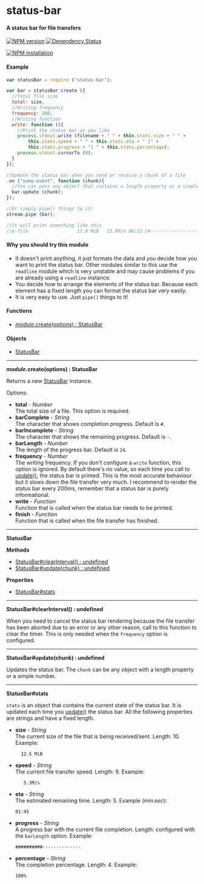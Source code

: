 status-bar
==========

#### A status bar for file transfers ####

[![NPM version](https://badge.fury.io/js/status-bar.png)](http://badge.fury.io/js/status-bar "Fury Version Badge")
[![Dependency Status](https://david-dm.org/gagle/node-status-bar.png)](https://david-dm.org/gagle/node-status-bar "David Dependency Manager Badge")

[![NPM installation](https://nodei.co/npm/status-bar.png?mini=true)](https://nodei.co/npm/status-bar "NodeICO Badge")

#### Example ####

```javascript
var statusBar = require ("status-bar");

var bar = statusBar.create ({
  //Total file size
  total: size,
  //Writing frequency
  frequency: 200,
  //Writing function
  write: function (){
    //Print the status bar as you like
    process.stdout.write (filename + " " + this.stats.size + " " +
        this.stats.speed + " " + this.stats.eta + " [" +
        this.stats.progress + "] " + this.stats.percentage);
    process.stdout.cursorTo (0);
  }
});

//Update the status bar when you send or receive a chunk of a file
.on ("some-event", function (chunk){
  //You can pass any object that contains a length property or a simple number
  bar.update (chunk);
});

//Or simply pipe() things to it!
stream.pipe (bar);

//It will print something like this
//a-file                  17.8 MiB   23.6M/s 00:13 [#·······················]   6%
```

#### Why you should try this module ####

- It doesn't print anything, it just formats the data and you decide how you want to print the status bar. Other modules similar to this use the `readline` module which is very unstable and may cause problems if you are already using a `readline` instance.
- You decide how to arrange the elements of the status bar. Because each element has a fixed length you can format the status bar very easily.
- It is very easy to use. Just `pipe()` things to it!

#### Functions ####

- [_module_.create(options) : StatusBar](#create)

#### Objects ####

- [StatusBar](#statusbar_object)

---

<a name="create"></a>
___module_.create(options) : StatusBar__

Returns a new [StatusBar](#statusbar_object) instance.

Options:

- __total__ - _Number_  
  The total size of a file. This option is required.
- __barComplete__ - _String_  
  The character that shows completion progress. Default is `#`.
- __barIncomplete__ - _String_  
  The character that shows the remaining progress. Default is `·`.
- __barLength__ - _Number_  
  The length of the progress bar. Default is `24`.
- __frequency__ - _Number_  
  The writing frequency. If you don't configure a `write` function, this option is ignored. By default there's no value, so each time you call to [update()](#statusbar_update), the status bar is printed. This is the most accurate behaviour but it slows down the file transfer very much. I recommend to render the status bar every 200ms, remember that a status bar is purely informational.
- __write__ - _Function_  
	Function that is called when the status bar needs to be printed.
- __finish__ - _Function_  
	Function that is called when the file transfer has finished.

---

<a name="statusbar_object"></a>
__StatusBar__

__Methods__

- [StatusBar#clearInterval() : undefined](#statusbar_clearinterval)
- [StatusBar#update(chunk) : undefined](#statusbar_update)

__Properties__

- [StatusBar#stats](#statusbar_stats)


---

<a name="statusbar_clearinterval"></a>
__StatusBar#clearInterval() : undefined__

When you need to cancel the status bar rendering because the file transfer has been aborted due to an error or any other reason, call to this function to clear the timer. This is only needed when the `frequency` option is configured.

---

<a name="statusbar_update"></a>
__StatusBar#update(chunk) : undefined__

Updates the status bar. The `chunk` can be any object with a length property or a simple number.

---

<a name="statusbar_stats"></a>
__StatusBar#stats__

`stats` is an object that contains the current state of the status bar. It is updated each time you [update()](statusbar_update) the status bar. All the following properties are strings and have a fixed length.

- __size__ - _String_  
  The current size of the file that is being received/sent. Length: 10. Example:

  ```
    12.5 MiB
  ```
- __speed__ - _String_  
  The current file transfer speed. Length: 9. Example:

  ```
     5.3M/s
  ```
- __eta__ - _String_  
  The estimated remaining time. Length: 5. Example (_min_:_sec_):

  ```
  01:45
  ```
- __progress__ - _String_  
  A progress bar with the current file completion. Length: configured with the `barLength` option. Example:

  ```
  ##########··············
  ```
- __percentage__ - _String_  
  The completion percentage. Length: 4. Example:

  ```
  100%
  ```